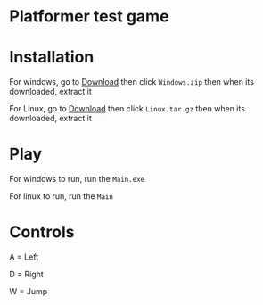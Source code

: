 # Platformer test game

# Installation

For windows, go to [Download](https://github.com/dark00shadow/Platformer-test/releases/tag/V1) then click `Windows.zip` then when its downloaded, extract it 

For Linux, go to [Download](https://github.com/dark00shadow/Platformer-test/releases/tag/V1) then click `Linux.tar.gz` then when its downloaded, extract it 
# Play

For windows to run, run the `Main.exe`

For linux to run, run the `Main`

# Controls

 A = Left

 D = Right

 W = Jump

